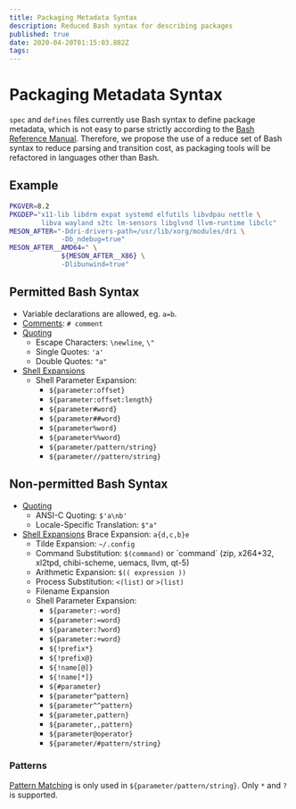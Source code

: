 ```yaml
---
title: Packaging Metadata Syntax
description: Reduced Bash syntax for describing packages
published: true
date: 2020-04-20T01:15:03.882Z
tags: 
---
```


# Packaging Metadata Syntax
`spec` and `defines` files currently use Bash syntax to define package metadata, which is not easy to parse strictly according to the [Bash Reference Manual](https://www.gnu.org/savannah-checkouts/gnu/bash/manual/bash.html). Therefore, we propose the use of a reduce set of Bash syntax to reduce parsing and transition cost, as packaging tools will be refactored in languages other than Bash.

## Example

```bash
PKGVER=8.2
PKGDEP="x11-lib libdrm expat systemd elfutils libvdpau nettle \
        libva wayland s2tc lm-sensors libglvnd llvm-runtime libclc"
MESON_AFTER="-Ddri-drivers-path=/usr/lib/xorg/modules/dri \
             -Db_ndebug=true" 
MESON_AFTER__AMD64=" \
             ${MESON_AFTER__X86} \
             -Dlibunwind=true"
```


## Permitted Bash Syntax

* Variable declarations are allowed, eg. `a=b`.
* [Comments](https://www.gnu.org/software/bash/manual/bash.html#Comments): `# comment`
* [Quoting](https://www.gnu.org/software/bash/manual/bash.html#Quoting)
  * Escape Characters: `\newline`, `\"`
  * Single Quotes: `'a'`
  * Double Quotes: `"a"`
* [Shell Expansions](https://www.gnu.org/software/bash/manual/bash.html#Shell-Expansions)
  * Shell Parameter Expansion:
  	* `${parameter:offset}`
    * `${parameter:offset:length}`
    * `${parameter#word}`
    * `${parameter##word}`
    * `${parameter%word}`
    * `${parameter%%word}`
    * `${parameter/pattern/string}`
    * `${parameter//pattern/string}`


## Non-permitted Bash Syntax

* [Quoting](https://www.gnu.org/software/bash/manual/bash.html#Quoting)
	* ANSI-C Quoting: `$'a\nb'`
	*	Locale-Specific Translation: `$"a"`
* [Shell Expansions](https://www.gnu.org/software/bash/manual/bash.html#Shell-Expansions)
   Brace Expansion: `a{d,c,b}e`
  * Tilde Expansion: `~/.config`
  * Command Substitution: `$(command)` or \`command\` (zip, x264+32, xl2tpd, chibi-scheme, uemacs, llvm, qt-5)
  * Arithmetic Expansion: `$(( expression ))`
  * Process Substitution: `<(list)` or `>(list)`
  * Filename Expansion
  * Shell Parameter Expansion:
      * `${parameter:-word}`
      * `${parameter:=word}`
      * `${parameter:?word}`
      * `${parameter:+word}`
      * `${!prefix*}`
      * `${!prefix@}`
      * `${!name[@]}`
      * `${!name[*]}`
      * `${#parameter}`
      * `${parameter^pattern}`
      * `${parameter^^pattern}`
      * `${parameter,pattern}`
      * `${parameter,,pattern}`
      * `${parameter@operator}`
      * `${parameter/#pattern/string}`


### Patterns

[Pattern Matching](https://www.gnu.org/software/bash/manual/bash.html#Pattern-Matching) is only used in `${parameter/pattern/string}`. Only `*` and `?` is supported.

